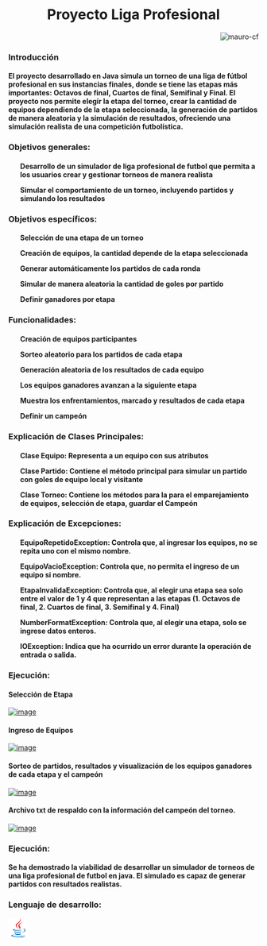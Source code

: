 <h1 align="center">Proyecto Liga Profesional</h1>

<p align="right"> <img src="https://komarev.com/ghpvc/?username=mauro-cf&label=Profile%20views&color=0e75b6&style=flat" alt="mauro-cf" /> </p>

<h3 align="left">Introducción</h3>
<h4>El proyecto desarrollado en Java simula un torneo de una liga de fútbol profesional en sus instancias finales, donde se tiene las etapas más importantes: 
  Octavos de final, Cuartos de final, Semifinal y Final. El proyecto nos permite elegir la etapa del torneo, crear la cantidad de equipos dependiendo de la etapa seleccionada, 
  la generación de partidos de manera aleatoria y la simulación de resultados, ofreciendo una simulación realista de una competición futbolística.  </h4>

<h3 align="left">Objetivos generales:</h3>
<h4>
  <ol>Desarrollo de un simulador de liga profesional de futbol que permita a los usuarios crear y gestionar torneos de manera realista</ol>
  <ol>Simular el comportamiento de un torneo, incluyendo partidos y simulando los resultados</ol>
</h4>
<h3 align="left">Objetivos específicos:</h3>
<h4>
  <ol>Selección de una etapa de un torneo</ol>
  <ol>Creación de equipos, la cantidad depende de la etapa seleccionada</ol>
  <ol>Generar automáticamente los partidos de cada ronda</ol>
  <ol>Simular de manera aleatoria la cantidad de goles por partido</ol>
  <ol>Definir ganadores por etapa</ol>
</h4>

<h3 align="left">Funcionalidades:</h3>
<h4>
<ol>Creación de equipos participantes</ol>
<ol>Sorteo aleatorio para los partidos de cada etapa</ol>
<ol>Generación aleatoria de los resultados de cada equipo</ol>
<ol>Los equipos ganadores avanzan a la siguiente etapa</ol>
<ol>Muestra los enfrentamientos, marcado y resultados de cada etapa</ol>
<ol>Definir un campeón</ol>
</h4>


<h3 align="left">Explicación de Clases Principales:</h3>
<h4>
  <ol>Clase Equipo: Representa a un equipo con sus atributos</ol>
  <ol>Clase Partido: Contiene el método principal para simular un partido con goles de equipo local y visitante</ol> 
  <ol>Clase Torneo: Contiene los métodos para la para el emparejamiento de equipos, selección de etapa, guardar el Campeón </ol>
</h4>

<h3 align="left">Explicación de Excepciones:</h3>
<h4>
<ol>EquipoRepetidoException: Controla que, al ingresar los equipos, no se repita uno con el mismo nombre.</ol>
<ol>EquipoVacioException: Controla que, no permita el ingreso de un equipo si nombre.</ol>
<ol>EtapaInvalidaException: Controla que, al elegir una etapa sea solo entre el valor de 1 y 4 que representan a las etapas (1. Octavos de final, 2. Cuartos de final, 3. Semifinal y 4. Final)</ol>
<ol>NumberFormatException: Controla que, al elegir una etapa, solo se ingrese datos enteros. </ol>
<ol>IOException:  Indica que ha ocurrido un error durante la operación de entrada o salida.</ol>

</h4>


<h3 align="left">Ejecución:</h3>

<h4>Selección de Etapa</h4>
<a href='https://postimages.org/' target='_blank'><img src='https://i.postimg.cc/J0RvSzzP/image.png' border='0' alt='image'/></a><br/>
<h4>Ingreso de Equipos</h4>
<a href='https://postimages.org/' target='_blank'><img src='https://i.postimg.cc/SRQ1D1gP/image.png' border='0' alt='image'/></a><br/>
<h4>Sorteo de partidos, resultados y visualización de los equipos ganadores de cada etapa y el campeón</h4>
<a href='https://postimages.org/' target='_blank'><img src='https://i.postimg.cc/pVk6pxTM/image.png' border='0' alt='image'/></a><br/>
<h4>Archivo txt de respaldo con la información del campeón del torneo.</h4>
<a href='https://postimages.org/' target='_blank'><img src='https://i.postimg.cc/xdrsW1sM/image.png' border='0' alt='image'/></a><br/>

<h3 align="left">Ejecución:</h3>
<h4>Se ha demostrado la viabilidad de desarrollar un simulador de torneos de una liga profesional de futbol en java. El simulado es capaz de generar partidos con resultados realistas.</h4>


<h3 align="left">Lenguaje de desarrollo:</h3>
<p align="left"> <a href="https://www.java.com" target="_blank" rel="noreferrer"> <img src="https://raw.githubusercontent.com/devicons/devicon/master/icons/java/java-original.svg" alt="java" width="40" height="40"/> </a> </p><br/><br/>
